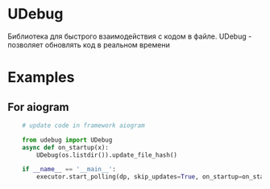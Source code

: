 UDebug
=====

Библиотека для быстрого взаимодействия с кодом в файле.
UDebug - позволяет обновлять код в реальном времени

Examples
====

## For aiogram

```python
	# update code in framework aiogram

	from udebug import UDebug
    async def on_startup(x):
		UDebug(os.listdir()).update_file_hash()

	if __name__ == '__main__':
		executor.start_polling(dp, skip_updates=True, on_startup=on_startup)   
```

